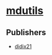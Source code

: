 # [mdutils](https://pypi.org/project/mdutils)



## Publishers
- [didix21](https://pypi.org/user/didix21)

